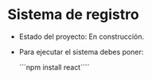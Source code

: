 <h1>Sistema de registro</h1>

- Estado del proyecto: En construcción.
- Para ejecutar el sistema debes poner:

   ´´´npm install react´´´´  
